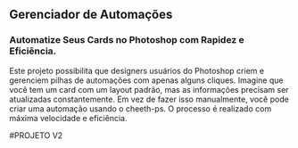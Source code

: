 <h2>Gerenciador de Automações</h2>

<h3>
Automatize Seus Cards no Photoshop com Rapidez e Eficiência.
</h3>
<p>
  Este projeto possibilita que designers usuários do Photoshop criem e gerenciem pilhas de automações com apenas alguns cliques. Imagine 
  que você tem um card com um layout padrão, mas as informações precisam ser atualizadas constantemente. 
  Em vez de fazer isso manualmente, você pode criar uma automação usando o cheeth-ps. O processo é realizado com máxima velocidade e eficiência.
</p>

#PROJETO V2